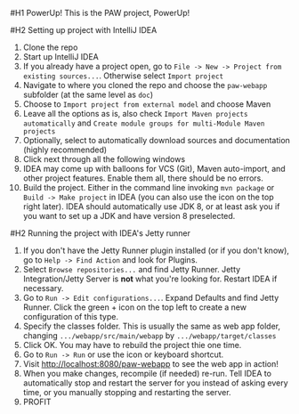 #H1 PowerUp! 
This is the PAW project, PowerUp!

#H2 Setting up project with IntelliJ IDEA
1. Clone the repo
2. Start up IntelliJ IDEA 
3. If you already have a project open, go to ```File -> New -> Project from existing sources...```. Otherwise select ```Import project```
4. Navigate to where you cloned the repo and choose the ```paw-webapp``` subfolder (at the same level as ```doc```)
5. Choose to ```Import project from external model``` and choose Maven
6. Leave all the options as is, also check ```Import Maven projects automatically``` and ```Create module groups for multi-Module Maven projects```
 1. Optionally, select to automatically download sources and documentation (highly recommended)
7. Click next through all the following windows
8. IDEA may come up with balloons for VCS (Git), Maven auto-import, and other project features. Enable them all, there should be no errors.
9. Build the project. Either in the command line invoking ```mvn package``` or ```Build -> Make project``` in IDEA (you can also use the icon on the top right later). IDEA should automatically use JDK 8, or at least ask you if you want to set up a JDK and have version 8 preselected.

#H2 Running the project with IDEA's Jetty runner
1. If you don't have the Jetty Runner plugin installed (or if you don't know), go to ```Help -> Find Action``` and look for Plugins.
2. Select ```Browse repositories...``` and find Jetty Runner. Jetty Integration/Jetty Server is **not** what you're looking for. Restart IDEA if necessary.
3. Go to ```Run -> Edit configurations...```. Expand Defaults and find Jetty Runner. Click the green + icon on the top left to create a new configuration of this type.
4. Specify the classes folder. This is usually the same as web app folder, changing ```.../webapp/src/main/webapp``` by ```.../webapp/target/classes```
5. Click OK. You may have to rebuild the project thie one time.
6. Go to ```Run -> Run``` or use the icon or keyboard shortcut.
7. Visit <http://localhost:8080/paw-webapp> to see the web app in action!
8. When you make changes, recompile (if needed) re-run. Tell IDEA to automatically stop and restart the server for you instead of asking every time, or you manually stopping and restarting the server.
9. PROFIT